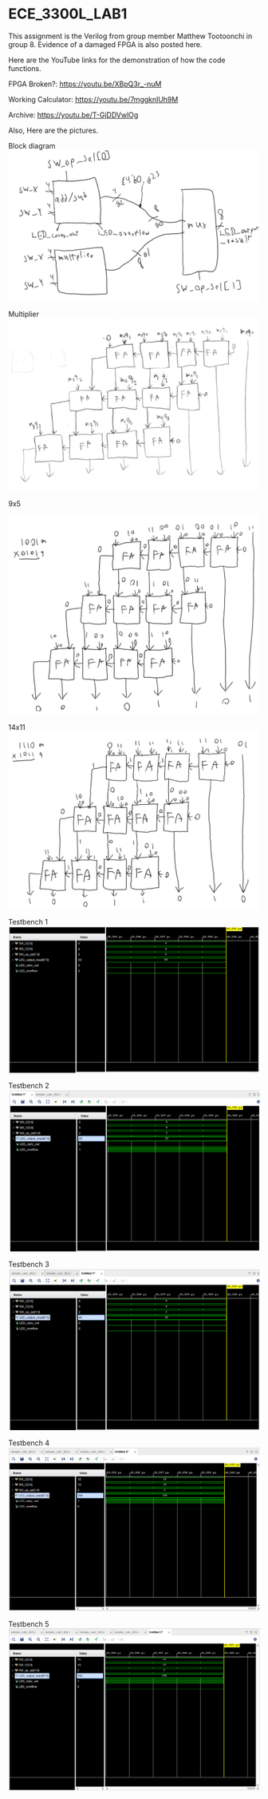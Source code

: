 # ECE_3300L_LAB1

This assignment is the Verilog from group member Matthew Tootoonchi in group 8. Evidence of a damaged FPGA is also posted here.

Here are the YouTube links for the demonstration of how the code functions.

FPGA Broken?: 
https://youtu.be/XBpQ3r_-nuM

Working Calculator:
https://youtu.be/7mggknlUh9M

Archive:
https://youtu.be/T-GjDDVwlOg

Also, Here are the pictures.

Block diagram
![Test Image 1](LAB1_BLOCK_DIAGRAM.png)

Multiplier
![Test Image 1](CURCUIT.png)

9x5

![Test Image 1](9x5.png)

14x11
![Test Image 1](14x11.png)

Testbench 1
![Test Image 1](tb1.png)

Testbench 2
![Test Image 2](tb2.png)

Testbench 3
![Test Image 3](tb3.png)

Testbench 4
![Test Image 4](tb4.png)

Testbench 5
![Test Image 5](tb5.png)

